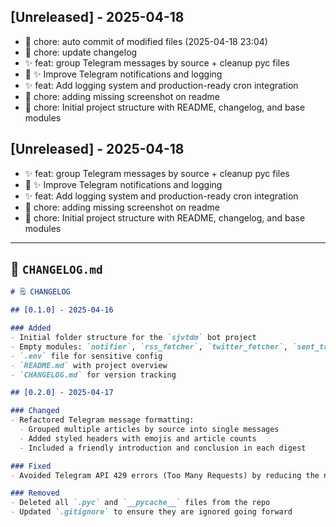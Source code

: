 ## [Unreleased] - 2025-04-18


- 🔧 chore: auto commit of modified files (2025-04-18 23:04)
- 🔧 chore: update changelog
- ✨ feat: group Telegram messages by source + cleanup pyc files
- 🔸 ✨ Improve Telegram notifications and logging
- ✨ feat: Add logging system and production-ready cron integration
- 🔧 chore: adding missing screenshot on readme
- 🔧 chore: Initial project structure with README, changelog, and base modules

## [Unreleased] - 2025-04-18


- ✨ feat: group Telegram messages by source + cleanup pyc files
- 🔸 ✨ Improve Telegram notifications and logging
- ✨ feat: Add logging system and production-ready cron integration
- 🔧 chore: adding missing screenshot on readme
- 🔧 chore: Initial project structure with README, changelog, and base modules


---

## 📄 `CHANGELOG.md`

```markdown
# 🗒️ CHANGELOG

## [0.1.0] - 2025-04-16

### Added
- Initial folder structure for the `sjvtdm` bot project
- Empty modules: `notifier`, `rss_fetcher`, `twitter_fetcher`, `sent_tracker`
- `.env` file for sensitive config
- `README.md` with project overview
- `CHANGELOG.md` for version tracking

## [0.2.0] - 2025-04-17

### Changed
- Refactored Telegram message formatting:
  - Grouped multiple articles by source into single messages
  - Added styled headers with emojis and article counts
  - Included a friendly introduction and conclusion in each digest

### Fixed
- Avoided Telegram API 429 errors (Too Many Requests) by reducing the number of messages sent

### Removed
- Deleted all `.pyc` and `__pycache__` files from the repo
- Updated `.gitignore` to ensure they are ignored going forward
